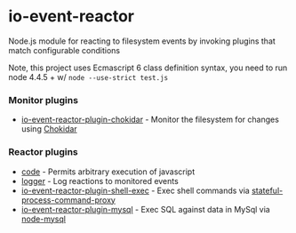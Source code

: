 # io-event-reactor

Node.js module for reacting to filesystem events by invoking plugins that match configurable conditions

Note, this project uses Ecmascript 6 class definition syntax, you need to run node 4.4.5 + w/ `node --use-strict test.js`


### Monitor plugins
* [io-event-reactor-plugin-chokidar](https://github.com/bitsofinfo/io-event-reactor-plugin-chokidar) - Monitor the filesystem for changes using [Chokidar](https://github.com/paulmillr/chokidar)

### Reactor plugins
* [code](default_plugins/code) - Permits arbitrary execution of javascript
* [logger](default_plugins/logger) - Log reactions to monitored events
* [io-event-reactor-plugin-shell-exec](https://github.com/bitsofinfo/io-event-reactor-plugin-shell-exec) - Exec shell commands via [stateful-process-command-proxy](https://github.com/bitsofinfo/stateful-process-command-proxy)
* [io-event-reactor-plugin-mysql](https://github.com/bitsofinfo/io-event-reactor-plugin-mysql) - Exec SQL against data in MySql via [node-mysql](https://github.com/felixge/node-mysql)
